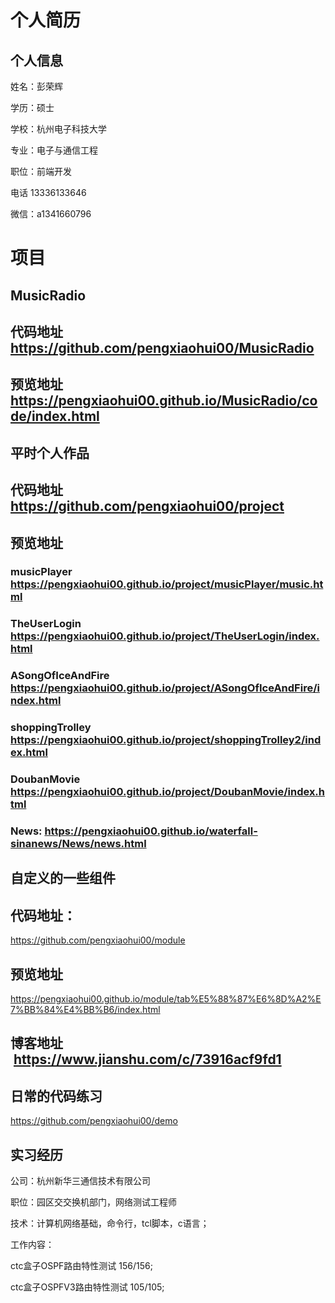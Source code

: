 
# 个人简历
## 个人信息

姓名：彭荣辉

学历：硕士

学校：杭州电子科技大学

专业：电子与通信工程

职位：前端开发

电话 13336133646

微信：a1341660796
# 项目
## MusicRadio
## 代码地址 https://github.com/pengxiaohui00/MusicRadio
## 预览地址 https://pengxiaohui00.github.io/MusicRadio/code/index.html

## 平时个人作品
## 代码地址 https://github.com/pengxiaohui00/project

## 预览地址
###  musicPlayer https://pengxiaohui00.github.io/project/musicPlayer/music.html

### TheUserLogin https://pengxiaohui00.github.io/project/TheUserLogin/index.html

### ASongOfIceAndFire https://pengxiaohui00.github.io/project/ASongOfIceAndFire/index.html

### shoppingTrolley https://pengxiaohui00.github.io/project/shoppingTrolley2/index.html

### DoubanMovie https://pengxiaohui00.github.io/project/DoubanMovie/index.html

### News: https://pengxiaohui00.github.io/waterfall-sinanews/News/news.html

## 自定义的一些组件
## 代码地址：
https://github.com/pengxiaohui00/module
## 预览地址
https://pengxiaohui00.github.io/module/tab%E5%88%87%E6%8D%A2%E7%BB%84%E4%BB%B6/index.html
## 博客地址  https://www.jianshu.com/c/73916acf9fd1
## 日常的代码练习
https://github.com/pengxiaohui00/demo
## 实习经历 
公司：杭州新华三通信技术有限公司

职位：园区交交换机部门，网络测试工程师

技术：计算机网络基础，命令行，tcl脚本，c语言；

工作内容：

ctc盒子OSPF路由特性测试 156/156;

ctc盒子OSPFV3路由特性测试 105/105;
